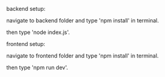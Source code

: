 backend setup:

navigate to backend folder and type 'npm install' in terminal.

then type 'node index.js'.

frontend setup:

navigate to frontend folder and type 'npm install' in terminal.

then type 'npm run dev'.
